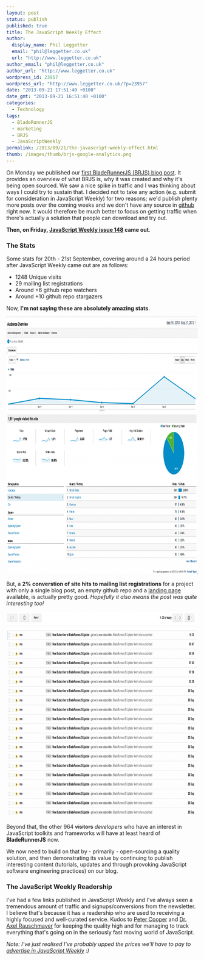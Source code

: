 ```yaml
---
layout: post
status: publish
published: true
title: The JavaScript Weekly Effect
author:
  display_name: Phil Leggetter
  email: "phil@leggetter.co.uk"
  url: "http://www.leggetter.co.uk"
author_email: "phil@leggetter.co.uk"
author_url: "http://www.leggetter.co.uk"
wordpress_id: 23957
wordpress_url: "http://www.leggetter.co.uk/?p=23957"
date: "2013-09-21 17:51:40 +0100"
date_gmt: "2013-09-21 16:51:40 +0100"
categories:
  - Technology
tags:
  - BladeRunnerJS
  - marketing
  - BRJS
  - JavaScriptWeekly
permalink: /2013/09/21/the-javascript-weekly-effect.html
thumb: /images/thumb/brjs-google-analytics.png
---
```


<p>On Monday we published our <a href="http://bladerunnerjs.org/2013/09/16/introducing-bladerunnerjs/">first BladeRunnerJS (BRJS) blog post</a>. It provides an overview of what BRJS is, why it was created and why it's being open sourced. We saw a nice spike in traffic and I was thinking about ways I could try to sustain that. I decided not to take any action (e.g. submit for consideration in JavaScript Weekly) for two reasons; we'd publish plenty more posts over the coming weeks and we don't have any source in <a href="https://github.com/bladerunnerjs/brjs">github</a> right now. It would therefore be much better to focus on getting traffic when there's actually a solution that people can download and try out.</p>
<p><strong>Then, on Friday, <a href="http://javascriptweekly.com/archive/148.html">JavaScript Weekly issue 148</a> came out</strong>.</p>
<h3>The Stats</h3>
<p>Some stats for 20th - 21st September, covering around a 24 hours period after JavaScript Weekly came out are as follows:</p>
<ul>
<li>1248 Unique visits</li>
<li>29 mailing list registrations</li>
<li>Around +6 github repo watchers</li>
<li>Around +10 github repo stargazers</li>
</ul>
<p>Now, <strong>I'm not saying these are absolutely amazing stats</strong>.</p>
<p><img src="/wp-content/uploads/2013/09/brjs-google-analytics-1024x675.png" alt="BRJS Google Analytics" width="1024" height="675" class="aligncenter size-large wp-image-23958" /></p>
<p>But, a <strong>2% converstion of site hits to mailing list registrations</strong> for a project with only a single blog post, an empty github repo and a <a href="http://bladerunnerjs.org">landing page</a> available, is actually pretty good. <em>Hopefully it also means the post was quite interesting too!</em></p>
<p><img src="/wp-content/uploads/2013/09/brjs-mailchimp-emails-1024x538.png" alt="BRJS signup notifications" width="1024" height="538" class="aligncenter size-large wp-image-23959" /></p>
<p>Beyond that, the other 964 <span style="text-decoration: line-through">visitors</span> <em>developers</em> who have an interest in JavaScript toolkits and frameworks will have at least heard of <strong>BladeRunnerJS</strong> now.</p>
<p>We now need to build on that by - primarily - open-sourcing a quality solution, and then demonstrating its value by continuing to publish interesting content (tutorials, updates and through provoking JavaScript software engineering practices) on our blog.</p>
<h3>The JavaScript Weekly Readership</h3>
<p>I've had a few links published in JavaScript Weekly and I've always seen a tremendous amount of traffic and signups/conversions from the newsletter. I believe that's because it has a readership who are used to receiving a highly focused and well-curated service. Kudos to <a href="http://peterc.org/">Peter Cooper</a> and <a href="http://www.2ality.com/">Dr. Axel Rauschmayer</a> for keeping the quality high and for managing to track everything that's going on in the seriously fast moving world of JavaScript.</p>
<p><em>Note: I've just realised I've probably upped the prices we'll have to pay to <a href="https://cooperpress.com/mediakit2013.pdf">advertise in JavaScript Weekly</a> :)</em></p>
